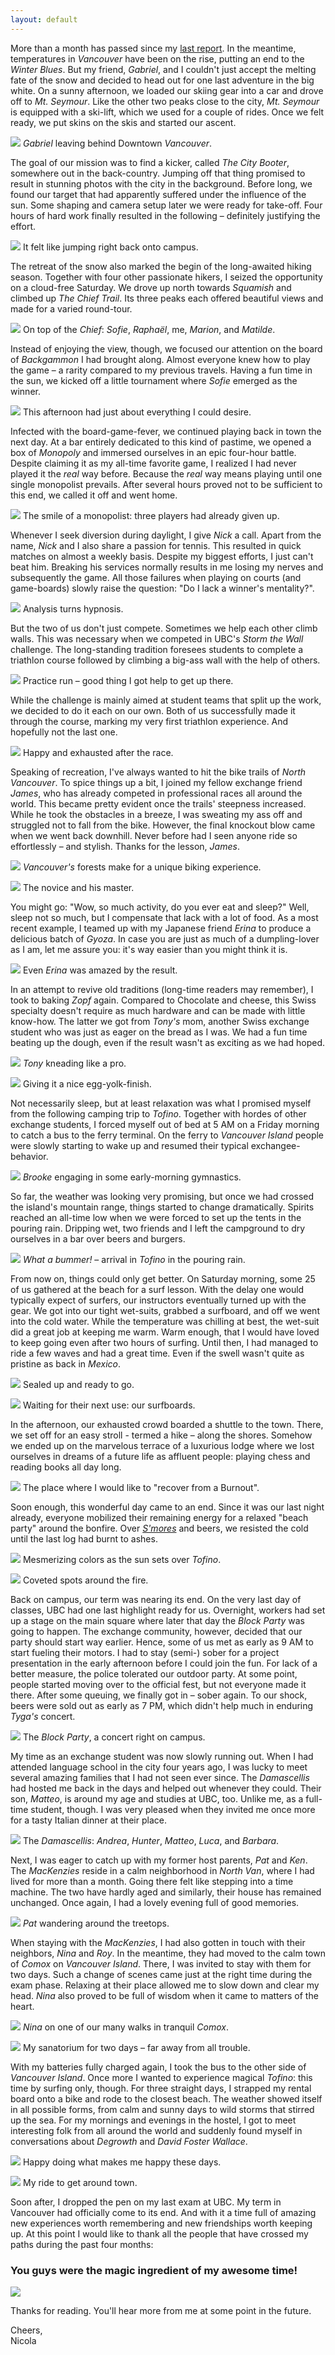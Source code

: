 ```yaml
---
layout: default
---
```

More than a month has passed since my [last report](./van2.md). In the meantime, temperatures in _Vancouver_ have been on the rise, putting an end to the _Winter Blues_. But my friend, _Gabriel_, and I couldn't just accept the melting fate of the snow and decided to head out for one last adventure in the big white. On a sunny afternoon, we loaded our skiing gear into a car and drove off to _Mt. Seymour_. Like the other two peaks close to the city, _Mt. Seymour_ is equipped with a ski-lift, which we used for a couple of rides. Once we felt ready, we put skins on the skis and started our ascent. 

![](./imgs/van3/van3_1.jpg)
_Gabriel_ leaving behind Downtown _Vancouver_.

The goal of our mission was to find a kicker, called _The City Booter_, somewhere out in the back-country. Jumping off that thing promised to result in stunning photos with the city in the background. Before long, we found our target that had apparently suffered under the influence of the sun. Some shaping and camera setup later we were ready for take-off. Four hours of hard work finally resulted in the following – definitely justifying the effort.

![](./imgs/van3/van3_2.jpg)
It felt like jumping right back onto campus.

The retreat of the snow also marked the begin of the long-awaited hiking season. Together with four other passionate hikers, I seized the opportunity on a cloud-free Saturday. We drove up north towards _Squamish_ and climbed up _The Chief Trail_. Its three peaks each offered beautiful views and made for a varied round-tour.

![](./imgs/van3/van3_3.jpg)
On top of the _Chief_: _Sofie_, _Raphaël_, me, _Marion_, and _Matilde_.

Instead of enjoying the view, though, we focused our attention on the board of _Backgammon_ I had brought along. Almost everyone knew how to play the game – a rarity compared to my previous travels. Having a fun time in the sun, we kicked off a little tournament where _Sofie_ emerged as the winner.

![](./imgs/van3/van3_4.jpg)
This afternoon had just about everything I could desire.

Infected with the board-game-fever, we continued playing back in town the next day. At a bar entirely dedicated to this kind of pastime, we opened a box of _Monopoly_ and immersed ourselves in an epic four-hour battle. Despite claiming it as my all-time favorite game, I realized I had never played it the _real_ way before. Because the _real_ way means playing until one single monopolist prevails. After several hours proved not to be sufficient to this end, we called it off and went home.

![](./imgs/van3/van3_5.jpg)
The smile of a monopolist: three players had already given up.

Whenever I seek diversion during daylight, I give _Nick_ a call. Apart from the name, _Nick_ and I also share a passion for tennis. This resulted in quick matches on almost a weekly basis. Despite my biggest efforts, I just can't beat him. Breaking his services normally results in me losing my nerves and subsequently the game. All those failures when playing on courts (and game-boards) slowly raise the question: "Do I lack a winner's mentality?".

![](./imgs/van3/service.gif)
Analysis turns hypnosis.

But the two of us don't just compete. Sometimes we help each other climb walls. This was necessary when we competed in UBC's _Storm the Wall_ challenge. The long-standing tradition foresees students to complete a triathlon course followed by climbing a big-ass wall with the help of others.

![](./imgs/van3/wall.gif)
Practice run – good thing I got help to get up there.

While the challenge is mainly aimed at student teams that split up the work, we decided to do it each on our own. Both of us successfully made it through the course, marking my very first triathlon experience. And hopefully not the last one.

![](./imgs/van3/van3_6.jpg)
Happy and exhausted after the race.

Speaking of recreation, I've always wanted to hit the bike trails of _North Vancouver_. To spice things up a bit, I joined my fellow exchange friend _James_, who has already competed in professional races all around the world. This became pretty evident once the trails' steepness increased. While he took the obstacles in a breeze, I was sweating my ass off and struggled not to fall from the bike. However, the final knockout blow came when we went back downhill. Never before had I seen anyone ride so effortlessly – and stylish. Thanks for the lesson, _James_.

![](./imgs/van3/van3_6_1.jpg)
_Vancouver's_ forests make for a unique biking experience.

![](./imgs/van3/van3_6_2.jpg)
The novice and his master.

You might go: "Wow, so much activity, do you ever eat and sleep?" Well, sleep not so much, but I compensate that lack with a lot of food. As a most recent example, I teamed up with my Japanese friend _Erina_ to produce a delicious batch of _Gyoza_. In case you are just as much of a dumpling-lover as I am, let me assure you: it's way easier than you might think it is.

![](./imgs/van3/van3_7.jpg)
Even _Erina_ was amazed by the result.

In an attempt to revive old traditions (long-time readers may remember), I took to baking _Zopf_ again. Compared to Chocolate and cheese, this Swiss specialty doesn't require as much hardware and can be made with little know-how. The latter we got from _Tony's_ mom, another Swiss exchange student who was just as eager on the bread as I was. We had a fun time beating up the dough, even if the result wasn't as exciting as we had hoped.

![](./imgs/van3/van3_7_1.jpg)
_Tony_ kneading like a pro.

![](./imgs/van3/van3_7_2.jpg)
Giving it a nice egg-yolk-finish.

Not necessarily sleep, but at least relaxation was what I promised myself from the following camping trip to _Tofino_. Together with hordes of other exchange students, I forced myself out of bed at 5 AM on a Friday morning to catch a bus to the ferry terminal. On the ferry to _Vancouver Island_ people were slowly starting to wake up and resumed their typical exchangee-behavior.

![](./imgs/van3/van3_8.jpg)
_Brooke_ engaging in some early-morning gymnastics.

So far, the weather was looking very promising, but once we had crossed the island's mountain range, things started to change dramatically. Spirits reached an all-time low when we were forced to set up the tents in the pouring rain. Dripping wet, two friends and I left the campground to dry ourselves in a bar over beers and burgers.

![](./imgs/van3/van3_9.jpg)
_What a bummer!_ – arrival in _Tofino_ in the pouring rain.

From now on, things could only get better. On Saturday morning, some 25 of us gathered at the beach for a surf lesson. With the delay one would typically expect of surfers, our instructors eventually turned up with the gear. We got into our tight wet-suits, grabbed a surfboard, and off we went into the cold water. While the temperature was chilling at best, the wet-suit did a great job at keeping me warm. Warm enough, that I would have loved to keep going even after two hours of surfing. Until then, I had managed to ride a few waves and had a great time. Even if the swell wasn't quite as pristine as back in _Mexico_.

![](./imgs/van3/van3_10_1.jpg)
Sealed up and ready to go.

![](./imgs/van3/van3_10.jpg)
Waiting for their next use: our surfboards.

In the afternoon, our exhausted crowd boarded a shuttle to the town. There, we set off for an easy stroll - termed a hike – along the shores. Somehow we ended up on the marvelous terrace of a luxurious lodge where we lost ourselves in dreams of a future life as affluent people: playing chess and reading books all day long.

![](./imgs/van3/van3_11.jpg)
The place where I would like to "recover from a Burnout".

Soon enough, this wonderful day came to an end. Since it was our last night already, everyone mobilized their remaining energy for a relaxed "beach party" around the bonfire. Over [_S'mores_](https://en.wikipedia.org/wiki/S'more) and beers, we resisted the cold until the last log had burnt to ashes.

![](./imgs/van3/van3_12.jpg)
Mesmerizing colors as the sun sets over _Tofino_.

![](./imgs/van3/van3_13.jpg)
Coveted spots around the fire.

Back on campus, our term was nearing its end. On the very last day of classes, UBC had one last highlight ready for us. Overnight, workers had set up a stage on the main square where later that day the _Block Party_ was going to happen. The exchange community, however, decided that our party should start way earlier. Hence, some of us met as early as 9 AM to start fueling their motors. I had to stay (semi-) sober for a project presentation in the early afternoon before I could join the fun. For lack of a better measure, the police tolerated our outdoor party. At some point, people started moving over to the official fest, but not everyone made it there. After some queuing, we finally got in – sober again. To our shock, beers were sold out as early as 7 PM, which didn't help much in enduring _Tyga's_ concert. 

![](./imgs/van3/van3_13_1.jpg)
The _Block Party_, a concert right on campus.

My time as an exchange student was now slowly running out. When I had attended language school in the city four years ago, I was lucky to meet several amazing families that I had not seen ever since. The _Damascellis_ had hosted me back in the days and helped out whenever they could. Their son, _Matteo_, is around my age and studies at UBC, too. Unlike me, as a full-time student, though. I was very pleased when they invited me once more for a tasty Italian dinner at their place.

![](./imgs/van3/van3_14.jpg)
The _Damascellis_: _Andrea_, _Hunter_, _Matteo_, _Luca_, and _Barbara_.

Next, I was eager to catch up with my former host parents, _Pat_ and _Ken_. The _MacKenzies_ reside in a calm neighborhood in _North Van_, where I had lived for more than a month. Going there felt like stepping into a time machine. The two have hardly aged and similarly, their house has remained unchanged. Once again, I had a lovely evening full of good memories.

![](./imgs/van3/van3_15.jpg)
_Pat_ wandering around the treetops.

When staying with the _MacKenzies_, I had also gotten in touch with their neighbors, _Nina_ and _Roy_. In the meantime, they had moved to the calm town of _Comox_ on _Vancouver Island_. There, I was invited to stay with them for two days. Such a change of scenes came just at the right time during the exam phase. Relaxing at their place allowed me to slow down and clear my head. _Nina_ also proved to be full of wisdom when it came to matters of the heart.

![](./imgs/van3/van3_16.jpg)
_Nina_ on one of our many walks in tranquil _Comox_.

![](./imgs/van3/van3_17.jpg)
My sanatorium for two days – far away from all trouble.

With my batteries fully charged again, I took the bus to the other side of _Vancouver Island_. Once more I wanted to experience magical _Tofino_: this time by surfing only, though. For three straight days, I strapped my rental board onto a bike and rode to the closest beach. The weather showed itself in all possible forms, from calm and sunny days to wild storms that stirred up the sea. For my mornings and evenings in the hostel, I got to meet interesting folk from all around the world and suddenly found myself in conversations about _Degrowth_ and _David Foster Wallace_.

![](./imgs/van3/van3_18.jpg)
Happy doing what makes me happy these days.

![](./imgs/van3/van3_19.jpg)
My ride to get around town.

Soon after, I dropped the pen on my last exam at UBC. My term in Vancouver had officially come to its end. And with it a time full of amazing new experiences worth remembering and new friendships worth keeping up. At this point I would like to thank all the people that have crossed my paths during the past four months: 

### You guys were the magic ingredient of my awesome time!
![](./imgs/van3/van3_20.jpg)

Thanks for reading. You'll hear more from me at some point in the future.

Cheers, <br>
Nicola